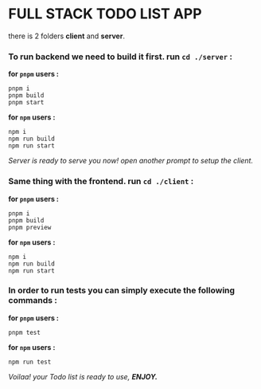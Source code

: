 
# FULL STACK TODO LIST APP

there is 2 folders **client** and **server**.

### To run backend we need to build it first. run `cd ./server` : 

**for `pnpm` users :** 

```
pnpm i
pnpm build
pnpm start
```
**for `npm` users :**

```
npm i
npm run build
npm run start
```

*Server is ready to serve you now! open another prompt to setup the client.*


### Same thing with the frontend. run `cd ./client` : 

**for `pnpm` users :**

```
pnpm i
pnpm build
pnpm preview
```
**for `npm` users :**

```
npm i
npm run build
npm run start
```
### In order to run tests you can simply execute the following commands :

**for `pnpm` users :**

```
pnpm test
```
**for `npm` users :**

```
npm run test
```


*Voilaa! your Todo list is ready to use, **ENJOY.***